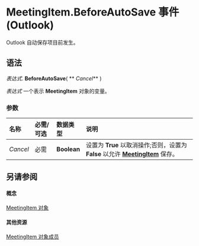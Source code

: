 
# MeetingItem.BeforeAutoSave 事件 (Outlook)

Outlook 自动保存项目前发生。


## 语法

 _表达式_. **BeforeAutoSave**( ** _Cancel_** )

 _表达式_ 一个表示 **MeetingItem** 对象的变量。


### 参数



|**名称**|**必需/可选**|**数据类型**|**说明**|
|:-----|:-----|:-----|:-----|
| _Cancel_|必需|**Boolean**|设置为 **True** 以取消操作;否则，设置为 **False** 以允许 **[MeetingItem](b75730f5-b395-3d66-5acd-b64fd8fcd78f.md)** 保存。|

## 另请参阅


#### 概念


[MeetingItem 对象](b75730f5-b395-3d66-5acd-b64fd8fcd78f.md)
#### 其他资源


[MeetingItem 对象成员](9ae6a19d-d326-4c37-90d8-5ed9933672a0.md)